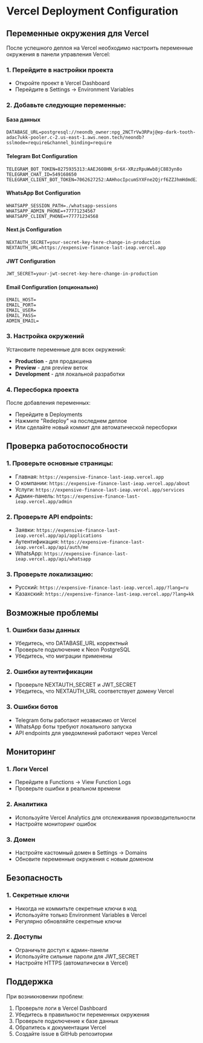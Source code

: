 # Vercel Deployment Configuration

## Переменные окружения для Vercel

После успешного деплоя на Vercel необходимо настроить переменные окружения в панели управления Vercel:

### 1. Перейдите в настройки проекта
- Откройте проект в Vercel Dashboard
- Перейдите в Settings → Environment Variables

### 2. Добавьте следующие переменные:

#### База данных
```
DATABASE_URL=postgresql://neondb_owner:npg_2NCTrVw3RPaj@ep-dark-tooth-adac7ukk-pooler.c-2.us-east-1.aws.neon.tech/neondb?sslmode=require&channel_binding=require
```

#### Telegram Bot Configuration
```
TELEGRAM_BOT_TOKEN=8275935313:AAEJ6O8HN_6r6X-XRzzRpuWwb8jC883yn8o
TELEGRAM_CHAT_ID=549168650
TELEGRAM_CLIENT_BOT_TOKEN=7062627252:AAHhocIpcumSYXFne2Qjrf6ZZJhmHdmdEJI
```

#### WhatsApp Bot Configuration
```
WHATSAPP_SESSION_PATH=./whatsapp-sessions
WHATSAPP_ADMIN_PHONE=+77771234567
WHATSAPP_CLIENT_PHONE=+77771234568
```

#### Next.js Configuration
```
NEXTAUTH_SECRET=your-secret-key-here-change-in-production
NEXTAUTH_URL=https://expensive-finance-last-ieap.vercel.app
```

#### JWT Configuration
```
JWT_SECRET=your-jwt-secret-key-here-change-in-production
```

#### Email Configuration (опционально)
```
EMAIL_HOST=
EMAIL_PORT=
EMAIL_USER=
EMAIL_PASS=
ADMIN_EMAIL=
```

### 3. Настройка окружений
Установите переменные для всех окружений:
- **Production** - для продакшена
- **Preview** - для preview веток
- **Development** - для локальной разработки

### 4. Пересборка проекта
После добавления переменных:
- Перейдите в Deployments
- Нажмите "Redeploy" на последнем деплое
- Или сделайте новый коммит для автоматической пересборки

## Проверка работоспособности

### 1. Проверьте основные страницы:
- Главная: `https://expensive-finance-last-ieap.vercel.app`
- О компании: `https://expensive-finance-last-ieap.vercel.app/about`
- Услуги: `https://expensive-finance-last-ieap.vercel.app/services`
- Админ-панель: `https://expensive-finance-last-ieap.vercel.app/admin`

### 2. Проверьте API endpoints:
- Заявки: `https://expensive-finance-last-ieap.vercel.app/api/applications`
- Аутентификация: `https://expensive-finance-last-ieap.vercel.app/api/auth/me`
- WhatsApp: `https://expensive-finance-last-ieap.vercel.app/api/whatsapp`

### 3. Проверьте локализацию:
- Русский: `https://expensive-finance-last-ieap.vercel.app/?lang=ru`
- Казахский: `https://expensive-finance-last-ieap.vercel.app/?lang=kk`

## Возможные проблемы

### 1. Ошибки базы данных
- Убедитесь, что DATABASE_URL корректный
- Проверьте подключение к Neon PostgreSQL
- Убедитесь, что миграции применены

### 2. Ошибки аутентификации
- Проверьте NEXTAUTH_SECRET и JWT_SECRET
- Убедитесь, что NEXTAUTH_URL соответствует домену Vercel

### 3. Ошибки ботов
- Telegram боты работают независимо от Vercel
- WhatsApp боты требуют локального запуска
- API endpoints для уведомлений работают через Vercel

## Мониторинг

### 1. Логи Vercel
- Перейдите в Functions → View Function Logs
- Проверьте ошибки в реальном времени

### 2. Аналитика
- Используйте Vercel Analytics для отслеживания производительности
- Настройте мониторинг ошибок

### 3. Домен
- Настройте кастомный домен в Settings → Domains
- Обновите переменные окружения с новым доменом

## Безопасность

### 1. Секретные ключи
- Никогда не коммитьте секретные ключи в код
- Используйте только Environment Variables в Vercel
- Регулярно обновляйте секретные ключи

### 2. Доступы
- Ограничьте доступ к админ-панели
- Используйте сильные пароли для JWT_SECRET
- Настройте HTTPS (автоматически в Vercel)

## Поддержка

При возникновении проблем:
1. Проверьте логи в Vercel Dashboard
2. Убедитесь в правильности переменных окружения
3. Проверьте подключение к базе данных
4. Обратитесь к документации Vercel
5. Создайте issue в GitHub репозитории
